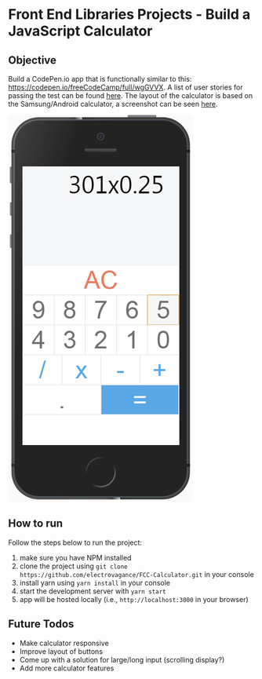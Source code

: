 # Front End Libraries Projects - Build a JavaScript Calculator

## Objective
Build a CodePen.io app that is functionally similar to this: https://codepen.io/freeCodeCamp/full/wgGVVX.
A list of user stories for passing the test can be found [here](https://learn.freecodecamp.org/front-end-libraries/front-end-libraries-projects/build-a-javascript-calculator). 
The layout of the calculator is based on the Samsung/Android calculator, a screenshot can be seen [here](src/images/samsung-calc.jpg).

![Project Screenshot](src/images/app-screenshot.PNG)

## How to run
Follow the steps below to run the project:
1. make sure you have NPM installed
2. clone the project using `git clone https://github.com/electrovagance/FCC-Calculator.git` in your console
3. install yarn using `yarn install` in your console
5. start the development server with `yarn start`
6. app will be hosted locally (i.e., `http://localhost:3000` in your browser)

## Future Todos
* Make calculator responsive
* Improve layout of buttons
* Come up with a solution for large/long input (scrolling display?)
* Add more calculator features

